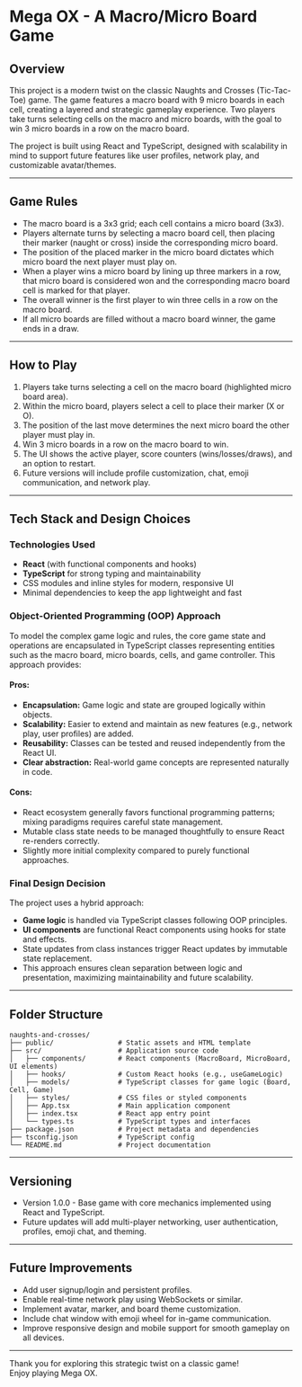 # Mega OX - A Macro/Micro Board Game

## Overview

This project is a modern twist on the classic Naughts and Crosses (Tic-Tac-Toe) game. The game features a macro board with 9 micro boards in each cell, creating a layered and strategic gameplay experience. Two players take turns selecting cells on the macro and micro boards, with the goal to win 3 micro boards in a row on the macro board.

The project is built using React and TypeScript, designed with scalability in mind to support future features like user profiles, network play, and customizable avatar/themes.

---

## Game Rules

- The macro board is a 3x3 grid; each cell contains a micro board (3x3).
- Players alternate turns by selecting a macro board cell, then placing their marker (naught or cross) inside the corresponding micro board.
- The position of the placed marker in the micro board dictates which micro board the next player must play on.
- When a player wins a micro board by lining up three markers in a row, that micro board is considered won and the corresponding macro board cell is marked for that player.
- The overall winner is the first player to win three cells in a row on the macro board.
- If all micro boards are filled without a macro board winner, the game ends in a draw.

---

## How to Play

1. Players take turns selecting a cell on the macro board (highlighted micro board area).
2. Within the micro board, players select a cell to place their marker (X or O).
3. The position of the last move determines the next micro board the other player must play in.
4. Win 3 micro boards in a row on the macro board to win.
5. The UI shows the active player, score counters (wins/losses/draws), and an option to restart.
6. Future versions will include profile customization, chat, emoji communication, and network play.

---

## Tech Stack and Design Choices

### Technologies Used

- **React** (with functional components and hooks)
- **TypeScript** for strong typing and maintainability
- CSS modules and inline styles for modern, responsive UI
- Minimal dependencies to keep the app lightweight and fast

### Object-Oriented Programming (OOP) Approach

To model the complex game logic and rules, the core game state and operations are encapsulated in TypeScript classes representing entities such as the macro board, micro boards, cells, and game controller. This approach provides:

#### Pros:

- **Encapsulation:** Game logic and state are grouped logically within objects.
- **Scalability:** Easier to extend and maintain as new features (e.g., network play, user profiles) are added.
- **Reusability:** Classes can be tested and reused independently from the React UI.
- **Clear abstraction:** Real-world game concepts are represented naturally in code.

#### Cons:

- React ecosystem generally favors functional programming patterns; mixing paradigms requires careful state management.
- Mutable class state needs to be managed thoughtfully to ensure React re-renders correctly.
- Slightly more initial complexity compared to purely functional approaches.

### Final Design Decision

The project uses a hybrid approach:

- **Game logic** is handled via TypeScript classes following OOP principles.
- **UI components** are functional React components using hooks for state and effects.
- State updates from class instances trigger React updates by immutable state replacement.
- This approach ensures clean separation between logic and presentation, maximizing maintainability and future scalability.

---

## Folder Structure

```
naughts-and-crosses/
├── public/                # Static assets and HTML template
├── src/                   # Application source code
│   ├── components/        # React components (MacroBoard, MicroBoard, UI elements)
│   ├── hooks/             # Custom React hooks (e.g., useGameLogic)
│   ├── models/            # TypeScript classes for game logic (Board, Cell, Game)
│   ├── styles/            # CSS files or styled components
│   ├── App.tsx            # Main application component
│   ├── index.tsx          # React app entry point
│   └── types.ts           # TypeScript types and interfaces
├── package.json           # Project metadata and dependencies
├── tsconfig.json          # TypeScript config
└── README.md              # Project documentation

```

---


## Versioning

- Version 1.0.0 - Base game with core mechanics implemented using React and TypeScript.
- Future updates will add multi-player networking, user authentication, profiles, emoji chat, and theming.

---

## Future Improvements

- Add user signup/login and persistent profiles.
- Enable real-time network play using WebSockets or similar.
- Implement avatar, marker, and board theme customization.
- Include chat window with emoji wheel for in-game communication.
- Improve responsive design and mobile support for smooth gameplay on all devices.

---

Thank you for exploring this strategic twist on a classic game!  
Enjoy playing Mega OX.
